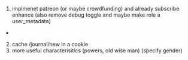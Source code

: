 
1.  implmenet patreon (or maybe crowdfunding) and already subscribe enhance (also remove debug toggle and maybe make role a user_metadata)
-


2.  cache /journal/new in a cookie
3.  more useful characterisitics (powers, old wise man) (specify gender)